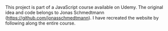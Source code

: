 

This project is part of a JavaScript course available on Udemy. The original idea and code belongs to Jonas Schmedtmann (https://github.com/jonasschmedtmann). I have recreated the website by following along the entire course. 
